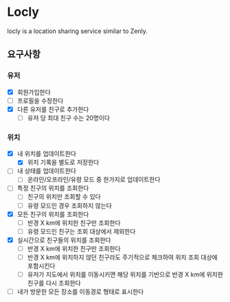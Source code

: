 # Locly

locly is a location sharing service similar to Zenly.

## 요구사항

### 유저
- [x] 회원가입한다
- [ ] 프로필을 수정한다
- [x] 다른 유저를 친구로 추가한다
  - [ ] 유저 당 최대 친구 수는 20명이다

### 위치
- [x] 내 위치를 업데이트한다
  - [x] 위치 기록을 별도로 저장한다
- [ ] 내 상태를 업데이트한다
  - [ ] 온라인/오프라인/유령 모드 중 한가지로 업데이트한다
- [ ] 특정 친구의 위치를 조회한다
  - [ ] 친구의 위치만 조회할 수 있다
  - [ ] 유령 모드인 경우 조회하지 않는다
- [x] 모든 친구의 위치를 조회한다
  - [ ] 반경 X km에 위치한 친구만 조회한다
  - [ ] 유령 모드인 친구는 조회 대상에서 제외한다
- [x] 실시간으로 친구들의 위치를 조회한다
  - [ ] 반경 X km에 위치한 친구만 조회한다
  - [ ] 반경 X km에 위치하지 않던 친구라도 주기적으로 체크하여 위치 조회 대상에 포함시킨다
  - [ ] 유저가 지도에서 위치를 이동시키면 해당 위치를 기반으로 반경 X km에 위치한 친구를 다시 조회한다
- [ ] 내가 방문한 모든 장소를 이동경로 형태로 표시한다
